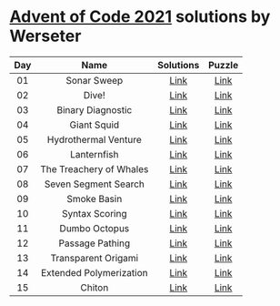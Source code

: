 [Advent of Code 2021](https://adventofcode.com/2021) solutions by Werseter
========================

| Day |                      Name                      |   Solutions   |                   Puzzle                    |
|:---:|:----------------------------------------------:|:-------------:|:-------------------------------------------:|
| 01  |                  Sonar Sweep                   | [Link](Day01) | [Link](http://adventofcode.com/2021/day/1)  |
| 02  |                     Dive!                      | [Link](Day02) | [Link](http://adventofcode.com/2021/day/2)  |
| 03  |               Binary Diagnostic                | [Link](Day03) | [Link](http://adventofcode.com/2021/day/3)  |
| 04  |                  Giant Squid                   | [Link](Day04) | [Link](http://adventofcode.com/2021/day/4)  |
| 05  |              Hydrothermal Venture              | [Link](Day05) | [Link](http://adventofcode.com/2021/day/5)  |
| 06  |                  Lanternfish                   | [Link](Day06) | [Link](http://adventofcode.com/2021/day/6)  |
| 07  |            The Treachery of Whales             | [Link](Day07) | [Link](http://adventofcode.com/2021/day/7)  |
| 08  |              Seven Segment Search              | [Link](Day08) | [Link](http://adventofcode.com/2021/day/8)  |
| 09  |                  Smoke Basin                   | [Link](Day09) | [Link](http://adventofcode.com/2021/day/9)  |
| 10  |                 Syntax Scoring                 | [Link](Day10) | [Link](http://adventofcode.com/2021/day/10) |
| 11  |                 Dumbo Octopus                  | [Link](Day11) | [Link](http://adventofcode.com/2021/day/11) |
| 12  |                Passage Pathing                 | [Link](Day12) | [Link](http://adventofcode.com/2021/day/12) |
| 13  |              Transparent Origami               | [Link](Day13) | [Link](http://adventofcode.com/2021/day/13) |
| 14  |            Extended Polymerization             | [Link](Day14) | [Link](http://adventofcode.com/2021/day/14) |
| 15  |                     Chiton                     | [Link](Day15) | [Link](http://adventofcode.com/2021/day/15) |
